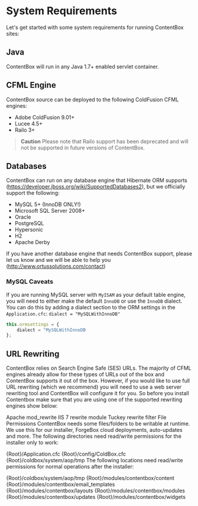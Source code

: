 # System Requirements

Let's get started with some system requirements for running ContentBox sites:

## Java
ContentBox will run in any Java 1.7+ enabled servlet container.

## CFML Engine
ContentBox source can be deployed to the following ColdFusion CFML engines:

* Adobe ColdFusion 9.01+
* Lucee 4.5+
* Railo 3+

> **Caution** Please note that Railo support has been deprecated and will not be supported in future versions of ContentBox.

## Databases
ContentBox can run on any database engine that Hibernate ORM supports (https://developer.jboss.org/wiki/SupportedDatabases2), but we officially support the following:

* MySQL 5+ (InnoDB ONLY!)
* Microsoft SQL Server 2008+
* Oracle
* PostgreSQL
* Hypersonic
* H2
* Apache Derby

If you have another database engine that needs ContentBox support, please let us know and we will be able to help you (http://www.ortussolutions.com/contact)

### MySQL Caveats 
If you are running MySQL server with `MyISAM` as your default table engine, you will need to either make the default `InnoDB` or use the `InnoDB` dialect.  You can do this by adding a dialect section to the ORM settings in the `Application.cfc`:  `dialect = "MySQLWithInnoDB"`

```js
this.ormsettings = {
    dialect = "MySQLWithInnoDB
};
```

## URL Rewriting
ContentBox relies on Search Engine Safe (SES) URLs.  The majority of CFML engines already allow for these types of URLs out of the box and ContentBox supports it out of the box.  However, if you would like to use full URL rewriting (which we recommend) you will need to use a web server rewriting tool and ContentBox will configure it for you.  So before you install Contentbox make sure that you are using one of the supported rewriting engines show below:

Apache mod_rewrite
IIS 7 rewrite module
Tuckey rewrite filter
File Permissions
ContentBox needs some files/folders to be writable at runtime.  We use this for our installer, ForgeBox cloud deployments, auto-updates and more.  The following directories need read/write permissions for the installer only to work:

{Root}/Application.cfc
{Root}/config/ColdBox.cfc
{Root}/coldbox/system/aop/tmp
The following locations need read/write permissions for normal operations after the installer:

{Root}/coldbox/system/aop/tmp
{Root}/modules/contentbox/content
{Root}/modules/contentbox/email_templates
{Root}/modules/contentbox/layouts
{Root}/modules/contentbox/modules
{Root}/modules/contentbox/updates
{Root}/modules/contentbox/widgets